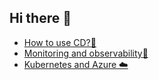 ## Hi there 👋

<!--

**Here are some ideas to get you started:**

🙋‍♀️ A short introduction - what is your organization all about?
🌈 Contribution guidelines - how can the community get involved?
👩‍💻 Useful resources - where can the community find your docs? Is there anything else the community should know?
🍿 Fun facts - what does your team eat for breakfast?
🧙 Remember, you can do mighty things with the power of [Markdown](https://docs.github.com/github/writing-on-github/getting-started-with-writing-and-formatting-on-github/basic-writing-and-formatting-syntax)
-->


* [How to use CD?🧪](/devops/cd.md "How to use CD?🧪")
*  [Monitoring and observability🔎](/devops/monitoring-and-observability.md "Monitoring and observability?🔎")
* [Kubernetes and Azure ☁️](https://github.com/De-Oefenpraktijk/Manifest-As-Code "Kubernetes and Azure ☁️")





